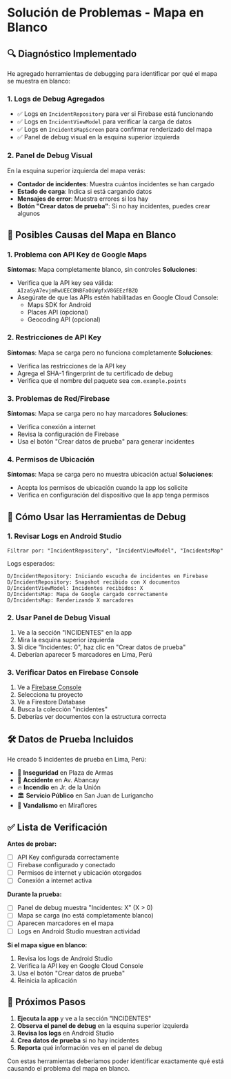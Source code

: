 # Solución de Problemas - Mapa en Blanco

## 🔍 Diagnóstico Implementado

He agregado herramientas de debugging para identificar por qué el mapa se muestra en blanco:

### 1. **Logs de Debug Agregados**
- ✅ Logs en `IncidentRepository` para ver si Firebase está funcionando
- ✅ Logs en `IncidentViewModel` para verificar la carga de datos
- ✅ Logs en `IncidentsMapScreen` para confirmar renderizado del mapa
- ✅ Panel de debug visual en la esquina superior izquierda

### 2. **Panel de Debug Visual**
En la esquina superior izquierda del mapa verás:
- **Contador de incidentes**: Muestra cuántos incidentes se han cargado
- **Estado de carga**: Indica si está cargando datos
- **Mensajes de error**: Muestra errores si los hay
- **Botón "Crear datos de prueba"**: Si no hay incidentes, puedes crear algunos

## 🚨 Posibles Causas del Mapa en Blanco

### 1. **Problema con API Key de Google Maps**
**Síntomas**: Mapa completamente blanco, sin controles
**Soluciones**:
- Verifica que la API key sea válida: `AIzaSyA7evjmRwUEECBNBFaOiWgfxV8GEEzfBZQ`
- Asegúrate de que las APIs estén habilitadas en Google Cloud Console:
  - Maps SDK for Android
  - Places API (opcional)
  - Geocoding API (opcional)

### 2. **Restricciones de API Key**
**Síntomas**: Mapa se carga pero no funciona completamente
**Soluciones**:
- Verifica las restricciones de la API key
- Agrega el SHA-1 fingerprint de tu certificado de debug
- Verifica que el nombre del paquete sea `com.example.points`

### 3. **Problemas de Red/Firebase**
**Síntomas**: Mapa se carga pero no hay marcadores
**Soluciones**:
- Verifica conexión a internet
- Revisa la configuración de Firebase
- Usa el botón "Crear datos de prueba" para generar incidentes

### 4. **Permisos de Ubicación**
**Síntomas**: Mapa se carga pero no muestra ubicación actual
**Soluciones**:
- Acepta los permisos de ubicación cuando la app los solicite
- Verifica en configuración del dispositivo que la app tenga permisos

## 📱 Cómo Usar las Herramientas de Debug

### 1. **Revisar Logs en Android Studio**
```
Filtrar por: "IncidentRepository", "IncidentViewModel", "IncidentsMap"
```

Logs esperados:
```
D/IncidentRepository: Iniciando escucha de incidentes en Firebase
D/IncidentRepository: Snapshot recibido con X documentos
D/IncidentViewModel: Incidentes recibidos: X
D/IncidentsMap: Mapa de Google cargado correctamente
D/IncidentsMap: Renderizando X marcadores
```

### 2. **Usar Panel de Debug Visual**
1. Ve a la sección "INCIDENTES" en la app
2. Mira la esquina superior izquierda
3. Si dice "Incidentes: 0", haz clic en "Crear datos de prueba"
4. Deberían aparecer 5 marcadores en Lima, Perú

### 3. **Verificar Datos en Firebase Console**
1. Ve a [Firebase Console](https://console.firebase.google.com/)
2. Selecciona tu proyecto
3. Ve a Firestore Database
4. Busca la colección "incidentes"
5. Deberías ver documentos con la estructura correcta

## 🛠️ Datos de Prueba Incluidos

He creado 5 incidentes de prueba en Lima, Perú:
- 🚨 **Inseguridad** en Plaza de Armas
- 🚗 **Accidente** en Av. Abancay  
- 🔥 **Incendio** en Jr. de la Unión
- 🏛️ **Servicio Público** en San Juan de Lurigancho
- 🔨 **Vandalismo** en Miraflores

## ✅ Lista de Verificación

**Antes de probar:**
- [ ] API Key configurada correctamente
- [ ] Firebase configurado y conectado
- [ ] Permisos de internet y ubicación otorgados
- [ ] Conexión a internet activa

**Durante la prueba:**
- [ ] Panel de debug muestra "Incidentes: X" (X > 0)
- [ ] Mapa se carga (no está completamente blanco)
- [ ] Aparecen marcadores en el mapa
- [ ] Logs en Android Studio muestran actividad

**Si el mapa sigue en blanco:**
1. Revisa los logs de Android Studio
2. Verifica la API key en Google Cloud Console
3. Usa el botón "Crear datos de prueba"
4. Reinicia la aplicación

## 🔄 Próximos Pasos

1. **Ejecuta la app** y ve a la sección "INCIDENTES"
2. **Observa el panel de debug** en la esquina superior izquierda
3. **Revisa los logs** en Android Studio
4. **Crea datos de prueba** si no hay incidentes
5. **Reporta** qué información ves en el panel de debug

Con estas herramientas deberíamos poder identificar exactamente qué está causando el problema del mapa en blanco.
